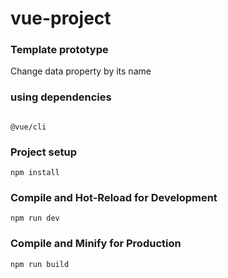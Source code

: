 # vue-project

### Template prototype 
Change data property by its name

### using dependencies
```

@vue/cli
```

### Project setup
```
npm install
```

### Compile and Hot-Reload for Development

```
npm run dev
```

### Compile and Minify for Production

```
npm run build
```
